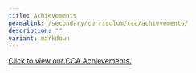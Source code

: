```yaml
---
title: Achievements
permalink: /secondary/curriculum/cca/achievements/
description: ""
variant: markdown
---
```

[Click to view our CCA Achievements.](https://drive.google.com/file/d/15JcwCLIU4ETbJK_WXvd1NkR63OUOETnR/view?usp=drive_link)